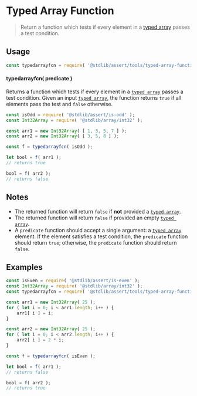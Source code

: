 <!--

@license Apache-2.0

Copyright (c) 2018 The Stdlib Authors.

Licensed under the Apache License, Version 2.0 (the "License");
you may not use this file except in compliance with the License.
You may obtain a copy of the License at

   http://www.apache.org/licenses/LICENSE-2.0

Unless required by applicable law or agreed to in writing, software
distributed under the License is distributed on an "AS IS" BASIS,
WITHOUT WARRANTIES OR CONDITIONS OF ANY KIND, either express or implied.
See the License for the specific language governing permissions and
limitations under the License.

-->

# Typed Array Function

> Return a function which tests if every element in a [typed array][mdn-typed-array] passes a test condition.

<section class="usage">

## Usage

```javascript
const typedarrayfcn = require( '@stdlib/assert/tools/typed-array-function' );
```

<a name="typedarrayfcn"></a>

#### typedarrayfcn( predicate )

Returns a function which tests if every element in a [`typed array`][mdn-typed-array] passes a test condition. Given an input [`typed array`][mdn-typed-array], the function returns `true` if all elements pass the test and `false` otherwise.

```javascript
const isOdd = require( '@stdlib/assert/is-odd' );
const Int32Array = require( '@stdlib/array/int32' );

const arr1 = new Int32Array( [ 1, 3, 5, 7 ] );
const arr2 = new Int32Array( [ 3, 5, 8 ] );

const f = typedarrayfcn( isOdd );

let bool = f( arr1 );
// returns true

bool = f( arr2 );
// returns false
```

</section>

<!-- /.usage -->

<section class="notes">

## Notes

-   The returned function will return `false` if **not** provided a [`typed array`][mdn-typed-array].
-   The returned function will return `false` if provided an empty [`typed array`][mdn-typed-array].
-   A `predicate` function should accept a single argument: a [`typed array`][mdn-typed-array] element. If the element satisfies a test condition, the `predicate` function should return `true`; otherwise, the `predicate` function should return `false`.

</section>

<!-- /.notes -->

<section class="examples">

## Examples

<!-- eslint no-undef: "error" -->

```javascript
const isEven = require( '@stdlib/assert/is-even' );
const Int32Array = require( '@stdlib/array/int32' );
const typedarrayfcn = require( '@stdlib/assert/tools/typed-array-function' );

const arr1 = new Int32Array( 25 );
for ( let i = 0; i < arr1.length; i++ ) {
    arr1[ i ] = i;
}

const arr2 = new Int32Array( 25 );
for ( let i = 0; i < arr2.length; i++ ) {
    arr2[ i ] = 2 * i;
}

const f = typedarrayfcn( isEven );

let bool = f( arr1 );
// returns false

bool = f( arr2 );
// returns true
```

</section>

<!-- /.examples -->

<!-- Section for related `stdlib` packages. Do not manually edit this section, as it is automatically populated. -->

<section class="related">

</section>

<!-- /.related -->

<!-- Section for all links. Make sure to keep an empty line after the `section` element and another before the `/section` close. -->

<section class="links">

[mdn-typed-array]: https://developer.mozilla.org/en-US/docs/Web/JavaScript/Typed_arrays

</section>

<!-- /.links -->
